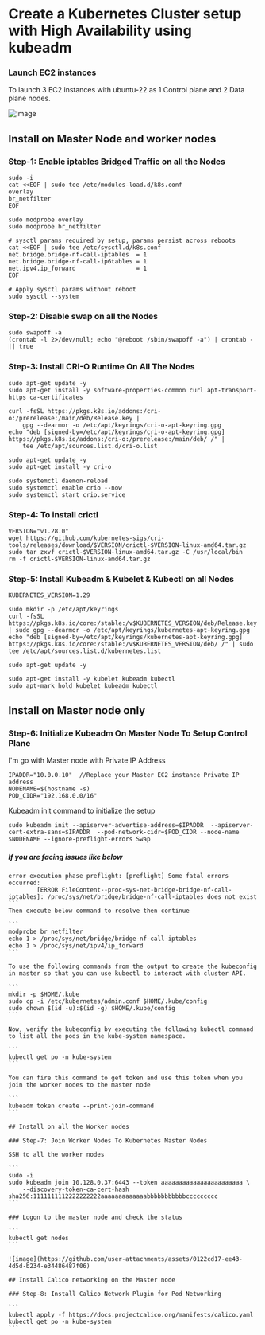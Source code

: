 # Create a Kubernetes Cluster setup with High Availability using kubeadm

### Launch EC2 instances

To launch 3 EC2 instances with ubuntu-22 as 1 Control plane and 2 Data plane nodes.

![image](https://github.com/user-attachments/assets/780ac39d-c99f-49e6-9d19-6283e78910a2)

## Install on Master Node and worker nodes

### Step-1: Enable iptables Bridged Traffic on all the Nodes

```
sudo -i
cat <<EOF | sudo tee /etc/modules-load.d/k8s.conf
overlay
br_netfilter
EOF

sudo modprobe overlay
sudo modprobe br_netfilter

# sysctl params required by setup, params persist across reboots
cat <<EOF | sudo tee /etc/sysctl.d/k8s.conf
net.bridge.bridge-nf-call-iptables  = 1
net.bridge.bridge-nf-call-ip6tables = 1
net.ipv4.ip_forward                 = 1
EOF

# Apply sysctl params without reboot
sudo sysctl --system
```

### Step-2: Disable swap on all the Nodes

```
sudo swapoff -a
(crontab -l 2>/dev/null; echo "@reboot /sbin/swapoff -a") | crontab - || true
```

### Step-3: Install CRI-O Runtime On All The Nodes

```
sudo apt-get update -y
sudo apt-get install -y software-properties-common curl apt-transport-https ca-certificates

curl -fsSL https://pkgs.k8s.io/addons:/cri-o:/prerelease:/main/deb/Release.key |
    gpg --dearmor -o /etc/apt/keyrings/cri-o-apt-keyring.gpg
echo "deb [signed-by=/etc/apt/keyrings/cri-o-apt-keyring.gpg] https://pkgs.k8s.io/addons:/cri-o:/prerelease:/main/deb/ /" |
    tee /etc/apt/sources.list.d/cri-o.list

sudo apt-get update -y
sudo apt-get install -y cri-o

sudo systemctl daemon-reload
sudo systemctl enable crio --now
sudo systemctl start crio.service
```

### Step-4: To install crictl

```
VERSION="v1.28.0"
wget https://github.com/kubernetes-sigs/cri-tools/releases/download/$VERSION/crictl-$VERSION-linux-amd64.tar.gz
sudo tar zxvf crictl-$VERSION-linux-amd64.tar.gz -C /usr/local/bin
rm -f crictl-$VERSION-linux-amd64.tar.gz
```

### Step-5: Install Kubeadm & Kubelet & Kubectl on all Nodes

```
KUBERNETES_VERSION=1.29

sudo mkdir -p /etc/apt/keyrings
curl -fsSL https://pkgs.k8s.io/core:/stable:/v$KUBERNETES_VERSION/deb/Release.key | sudo gpg --dearmor -o /etc/apt/keyrings/kubernetes-apt-keyring.gpg
echo "deb [signed-by=/etc/apt/keyrings/kubernetes-apt-keyring.gpg] https://pkgs.k8s.io/core:/stable:/v$KUBERNETES_VERSION/deb/ /" | sudo tee /etc/apt/sources.list.d/kubernetes.list

sudo apt-get update -y

sudo apt-get install -y kubelet kubeadm kubectl
sudo apt-mark hold kubelet kubeadm kubectl
```

## Install on Master node only

### Step-6: Initialize Kubeadm On Master Node To Setup Control Plane

I'm go with Master node with Private IP Address

```
IPADDR="10.0.0.10"  //Replace your Master EC2 instance Private IP address
NODENAME=$(hostname -s)
POD_CIDR="192.168.0.0/16"
```

Kubeadm init command to initialize the setup

```
sudo kubeadm init --apiserver-advertise-address=$IPADDR  --apiserver-cert-extra-sans=$IPADDR  --pod-network-cidr=$POD_CIDR --node-name $NODENAME --ignore-preflight-errors Swap
```

##### If you are facing issues like below

````
error execution phase preflight: [preflight] Some fatal errors occurred:
        [ERROR FileContent--proc-sys-net-bridge-bridge-nf-call-iptables]: /proc/sys/net/bridge/bridge-nf-call-iptables does not exist
```
Then execute below command to resolve then continue

```
modprobe br_netfilter
echo 1 > /proc/sys/net/bridge/bridge-nf-call-iptables
echo 1 > /proc/sys/net/ipv4/ip_forward
```

To use the following commands from the output to create the kubeconfig in master so that you can use kubectl to interact with cluster API.

```
mkdir -p $HOME/.kube
sudo cp -i /etc/kubernetes/admin.conf $HOME/.kube/config
sudo chown $(id -u):$(id -g) $HOME/.kube/config
```

Now, verify the kubeconfig by executing the following kubectl command to list all the pods in the kube-system namespace.

```
kubectl get po -n kube-system
```

You can fire this command to get token and use this token when you join the worker nodes to the master node

```
kubeadm token create --print-join-command
```

## Install on all the Worker nodes

### Step-7: Join Worker Nodes To Kubernetes Master Nodes

SSH to all the worker nodes

```
sudo -i
sudo kubeadm join 10.128.0.37:6443 --token aaaaaaaaaaaaaaaaaaaaaaa \
    --discovery-token-ca-cert-hash sha256:1111111112222222222aaaaaaaaaaaaabbbbbbbbbbbccccccccc
```

### Logon to the master node and check the status

```
kubectl get nodes
```

![image](https://github.com/user-attachments/assets/0122cd17-ee43-4d5d-b234-e34486487f06)

## Install Calico networking on the Master node

### Step-8: Install Calico Network Plugin for Pod Networking

```
kubectl apply -f https://docs.projectcalico.org/manifests/calico.yaml
kubectl get po -n kube-system
```





